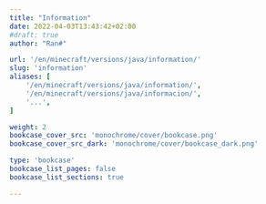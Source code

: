 ```yaml
---
title: "Information"
date: 2022-04-03T13:43:42+02:00
#draft: true
author: "Ran#"

url: '/en/minecraft/versions/java/information/'
slug: 'information'
aliases: [
    '/en/minecraft/versions/java/information/',
    '/en/minecraft/versions/java/informacion/',
    '...',
]

weight: 2
bookcase_cover_src: 'monochrome/cover/bookcase.png'
bookcase_cover_src_dark: 'monochrome/cover/bookcase_dark.png'

type: 'bookcase'
bookcase_list_pages: false
bookcase_list_sections: true

---
```


